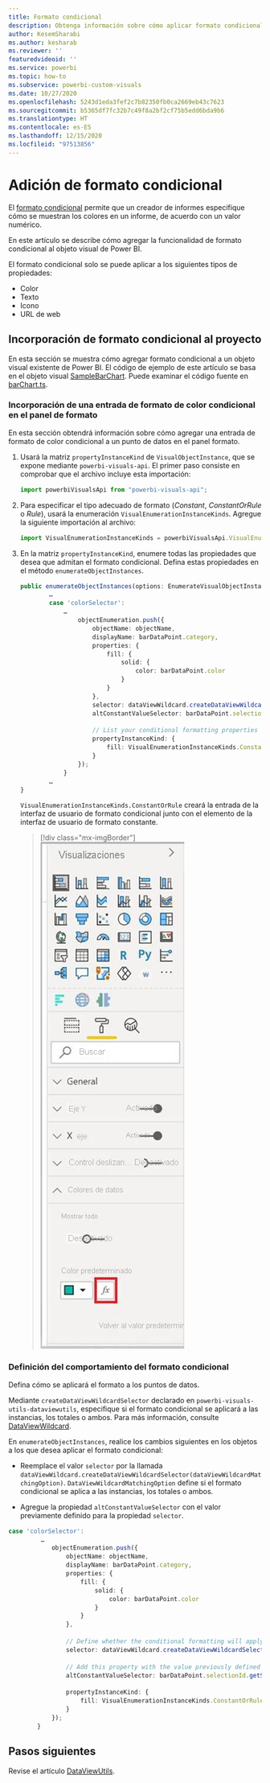 ```yaml
---
title: Formato condicional
description: Obtenga información sobre cómo aplicar formato condicional al proyecto de objeto visual de Visual Power BI
author: KesemSharabi
ms.author: kesharab
ms.reviewer: ''
featuredvideoid: ''
ms.service: powerbi
ms.topic: how-to
ms.subservice: powerbi-custom-visuals
ms.date: 10/27/2020
ms.openlocfilehash: 5243d1eda3fef2c7b82350fb0ca2669eb43c7623
ms.sourcegitcommit: b5365df7fc32b7c49f8a2bf2cf75b5edd6bda9b6
ms.translationtype: HT
ms.contentlocale: es-ES
ms.lasthandoff: 12/15/2020
ms.locfileid: "97513856"
---
```

# <a name="add-conditional-formatting"></a>Adición de formato condicional

El [formato condicional](../../visuals/service-tips-and-tricks-for-color-formatting.md#conditional-formatting-for-visualizations) permite que un creador de informes especifique cómo se muestran los colores en un informe, de acuerdo con un valor numérico.

En este artículo se describe cómo agregar la funcionalidad de formato condicional al objeto visual de Power BI.

El formato condicional solo se puede aplicar a los siguientes tipos de propiedades:
* Color
* Texto
* Icono
* URL de web

## <a name="add-conditional-formatting-to-your-project"></a>Incorporación de formato condicional al proyecto

En esta sección se muestra cómo agregar formato condicional a un objeto visual existente de Power BI. El código de ejemplo de este artículo se basa en el objeto visual [SampleBarChart](https://github.com/microsoft/PowerBI-visuals-sampleBarChart). Puede examinar el código fuente en [barChart.ts](https://github.com/microsoft/PowerBI-visuals-sampleBarChart/blob/master/src/barChart.ts).

### <a name="add-a-conditional-color-formatting-entry-in-the-format-pane"></a>Incorporación de una entrada de formato de color condicional en el panel de formato

En esta sección obtendrá información sobre cómo agregar una entrada de formato de color condicional a un punto de datos en el panel formato.

1. Usará la matriz `propertyInstanceKind` de `VisualObjectInstance`, que se expone mediante `powerbi-visuals-api`. El primer paso consiste en comprobar que el archivo incluye esta importación:

    ```typescript
    import powerbiVisualsApi from "powerbi-visuals-api";
    ```

2. Para especificar el tipo adecuado de formato (*Constant*, *ConstantOrRule* o *Rule*), usará la enumeración `VisualEnumerationInstanceKinds`. Agregue la siguiente importación al archivo:

    ```typescript
    import VisualEnumerationInstanceKinds = powerbiVisualsApi.VisualEnumerationInstanceKinds;
    ```

3. En la matriz `propertyInstanceKind`, enumere todas las propiedades que desea que admitan el formato condicional. Defina estas propiedades en el método `enumerateObjectInstances`.

    ```typescript
    public enumerateObjectInstances(options: EnumerateVisualObjectInstancesOptions): VisualObjectInstanceEnumeration {
            …
            case 'colorSelector':
                …
                    objectEnumeration.push({
                        objectName: objectName,
                        displayName: barDataPoint.category,
                        properties: {
                            fill: {
                                solid: {
                                    color: barDataPoint.color
                                }
                            }
                        },
                        selector: dataViewWildcard.createDataViewWildcardSelector(dataViewWildcard.DataViewWildcardMatchingOption.InstancesAndTotals),
                        altConstantValueSelector: barDataPoint.selectionId.getSelector(),

                        // List your conditional formatting properties
                        propertyInstanceKind: {
                            fill: VisualEnumerationInstanceKinds.ConstantOrRule
                        }
                    });
                }
            …
    }

    ```

    `VisualEnumerationInstanceKinds.ConstantOrRule` creará la entrada de la interfaz de usuario de formato condicional junto con el elemento de la interfaz de usuario de formato constante.

    >[!div class="mx-imgBorder"]
    >![Captura de pantalla del botón formato condicional, tal como aparece en Power BI, junto al botón color normal.](media/conditional-formatting/conditional-formatting-ui.png)

### <a name="define-how-conditional-formatting-behaves"></a>Definición del comportamiento del formato condicional

Defina cómo se aplicará el formato a los puntos de datos.

Mediante `createDataViewWildcardSelector` declarado en `powerbi-visuals-utils-dataviewutils`, especifique si el formato condicional se aplicará a las instancias, los totales o ambos. Para más información, consulte [DataViewWildcard](utils-dataview.md#).

En `enumerateObjectInstances`, realice los cambios siguientes en los objetos a los que desea aplicar el formato condicional:

 * Reemplace el valor `selector` por la llamada `dataViewWildcard.createDataViewWildcardSelector(dataViewWildcardMatchingOption)`. `DataViewWildcardMatchingOption` define si el formato condicional se aplica a las instancias, los totales o ambos.

* Agregue la propiedad `altConstantValueSelector` con el valor previamente definido para la propiedad `selector`.

```typescript
case 'colorSelector':
         …
            objectEnumeration.push({
                objectName: objectName,
                displayName: barDataPoint.category,
                properties: {
                    fill: {
                        solid: {
                            color: barDataPoint.color
                        }
                    }
                },

                // Define whether the conditional formatting will apply to instances, totals, or both
                selector: dataViewWildcard.createDataViewWildcardSelector(dataViewWildcard.DataViewWildcardMatchingOption.InstancesAndTotals),

                // Add this property with the value previously defined for the selector property
                altConstantValueSelector: barDataPoint.selectionId.getSelector(),

                propertyInstanceKind: { 
                    fill: VisualEnumerationInstanceKinds.ConstantOrRule
                }
            });
        }

```

## <a name="next-steps"></a>Pasos siguientes

Revise el artículo [DataViewUtils](utils-dataview.md).